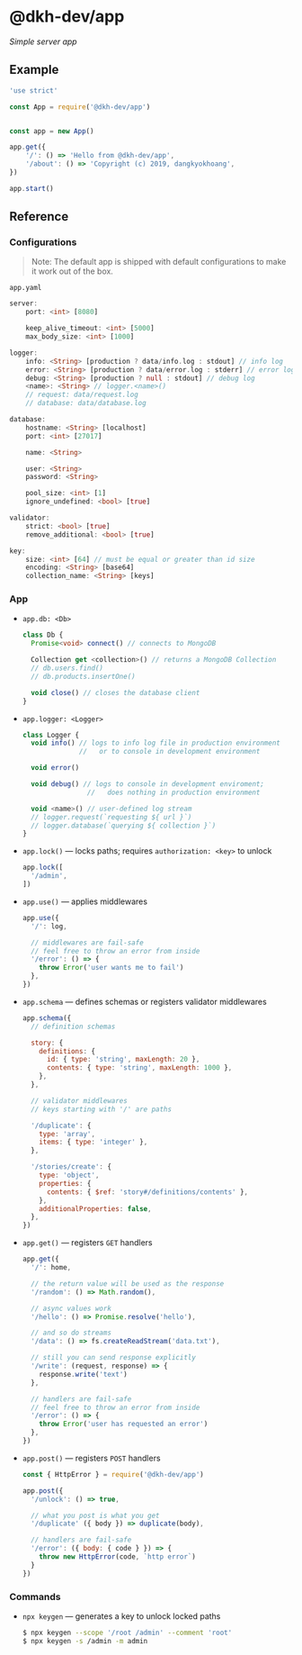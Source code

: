 # @dkh-dev/app

_Simple server app_

## Example

```javascript
'use strict'

const App = require('@dkh-dev/app')


const app = new App()

app.get({
    '/': () => 'Hello from @dkh-dev/app',
    '/about': () => 'Copyright (c) 2019, dangkyokhoang',
})

app.start()
```

## Reference

### Configurations

> Note: The default app is shipped with default configurations to make it work out of the box.

`app.yaml`

```dart
server:
    port: <int> [8080]

    keep_alive_timeout: <int> [5000]
    max_body_size: <int> [1000]

logger:
    info: <String> [production ? data/info.log : stdout] // info log
    error: <String> [production ? data/error.log : stderr] // error log
    debug: <String> [production ? null : stdout] // debug log
    <name>: <String> // logger.<name>()
    // request: data/request.log
    // database: data/database.log

database:
    hostname: <String> [localhost]
    port: <int> [27017]

    name: <String>

    user: <String>
    password: <String>

    pool_size: <int> [1]
    ignore_undefined: <bool> [true]

validator:
    strict: <bool> [true]
    remove_additional: <bool> [true]

key:
    size: <int> [64] // must be equal or greater than id size
    encoding: <String> [base64]
    collection_name: <String> [keys]
```

### App

- `app.db: <Db>`

    ```typescript
    class Db {
      Promise<void> connect() // connects to MongoDB

      Collection get <collection>() // returns a MongoDB Collection
      // db.users.find()
      // db.products.insertOne()

      void close() // closes the database client
    }
    ```

- `app.logger: <Logger>`

    ```typescript
    class Logger {
      void info() // logs to info log file in production environment
                  //   or to console in development environment

      void error()

      void debug() // logs to console in development enviroment;
                    //   does nothing in production environment

      void <name>() // user-defined log stream
      // logger.request(`requesting ${ url }`)
      // logger.database(`querying ${ collection }`)
    }
    ```

- `app.lock()` — locks paths; requires `authorization: <key>` to unlock

    ```javascript
    app.lock([
      '/admin',
    ])
    ```

- `app.use()` — applies middlewares

    ```javascript
    app.use({
      '/': log,

      // middlewares are fail-safe
      // feel free to throw an error from inside
      '/error': () => {
        throw Error('user wants me to fail')
      },
    })
    ```

- `app.schema` — defines schemas or registers validator middlewares

    ```javascript
    app.schema({
      // definition schemas

      story: {
        definitions: {
          id: { type: 'string', maxLength: 20 },
          contents: { type: 'string', maxLength: 1000 },
        },
      },

      // validator middlewares
      // keys starting with '/' are paths

      '/duplicate': {
        type: 'array',
        items: { type: 'integer' },
      },

      '/stories/create': {
        type: 'object',
        properties: {
          contents: { $ref: 'story#/definitions/contents' },
        },
        additionalProperties: false,
      },
    })
    ```

- `app.get()` — registers `GET` handlers

    ```javascript
    app.get({
      '/': home,

      // the return value will be used as the response
      '/random': () => Math.random(),

      // async values work
      '/hello': () => Promise.resolve('hello'),

      // and so do streams
      '/data': () => fs.createReadStream('data.txt'),

      // still you can send response explicitly
      '/write': (request, response) => {
        response.write('text')
      },

      // handlers are fail-safe
      // feel free to throw an error from inside
      '/error': () => {
        throw Error('user has requested an error')
      },
    })
    ```

- `app.post()` — registers `POST` handlers

    ```javascript
    const { HttpError } = require('@dkh-dev/app')

    app.post({
      '/unlock': () => true,

      // what you post is what you get
      '/duplicate' ({ body }) => duplicate(body),

      // handlers are fail-safe
      '/error': ({ body: { code } }) => {
        throw new HttpError(code, `http error`)
      }
    })
    ```

### Commands

- `npx keygen` — generates a key to unlock locked paths

    ```bash
    $ npx keygen --scope '/root /admin' --comment 'root'
    $ npx keygen -s /admin -m admin
    ```
